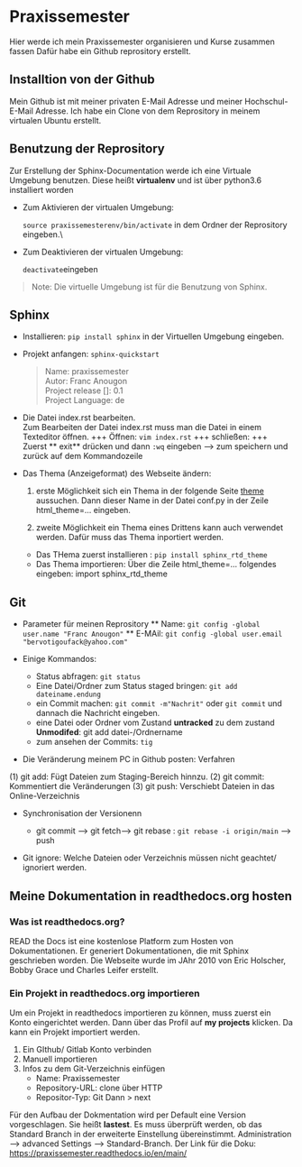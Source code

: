 # Praxissemester
Hier werde ich mein Praxissemester organisieren und Kurse zusammen fassen
Dafür habe ein Github reprository erstellt.

## Installtion von der Github

Mein Github ist mit meiner privaten E-Mail Adresse und meiner Hochschul-E-Mail Adresse.
Ich habe ein Clone von dem Reprository in meinem virtualen Ubuntu erstellt.

## Benutzung der Reprository

Zur Erstellung der Sphinx-Documentation werde ich eine Virtuale Umgebung benutzen.
Diese heißt **virtualenv** und ist über python3.6 installiert worden
* Zum Aktivieren der virtualen Umgebung:

    `source praxissemesterenv/bin/activate` in dem Ordner der Reprository eingeben.\
* Zum Deaktivieren der virtualen Umgebung:

    `deactivate`eingeben
> Note: Die virtuelle Umgebung ist für die Benutzung von Sphinx. 

## Sphinx

* Installieren:
    `pip install sphinx` in der Virtuellen Umgebung eingeben. 

* Projekt anfangen:
    `sphinx-quickstart`
    > Name: praxissemester\
    > Autor: Franc Anougon\
    > Project release []: 0.1\
    > Project Language: de

* Die Datei index.rst bearbeiten.\
    Zum Bearbeiten der Datei index.rst muss man die Datei in einem Texteditor öffnen.
    +++ Öffnen: `vim index.rst`
    +++ schließen: 
    +++ Zuerst ** exit** drücken und dann `:wq` eingeben --> zum speichern und zurück auf dem Kommandozeile

* Das Thema (Anzeigeformat) des Webseite ändern:

    1. erste Möglichkeit
    sich ein Thema in der folgende Seite  [theme](https://www.sphinx-doc.org/en/master/usage/theming.html) aussuchen. Dann dieser Name in der Datei conf.py in der Zeile html_theme=... eingeben. 

    2. zweite Möglichkeit 
    ein Thema eines Drittens kann auch verwendet werden. Dafür muss das Thema inportiert werden.
    * Das THema zuerst installieren : `pip install sphinx_rtd_theme`
    * Das Thema importieren: Über die Zeile  html_theme=... folgendes eingeben: import sphinx_rtd_theme 

## Git

* Parameter für meinen Reprository
  ** Name: `git config -global user.name "Franc Anougon"`
  ** E-MAil: `git config -global user.email "bervotigoufack@yahoo.com"`

* Einige Kommandos: 
    + Status abfragen: `git status`
    + Eine Datei/Ordner zum Status staged bringen: `git add dateiname.endung`
    + ein Commit machen: `git commit -m"Nachrit"` oder `git commit` und dannach die Nachricht eingeben.
    + eine Datei oder Ordner vom Zustand **untracked** zu dem zustand **Unmodifed**: git add datei-/Ordnername
    + zum ansehen der Commits: `tig`

* Die Veränderung meinem PC in Github posten: Verfahren

(1) git add: Fügt Dateien zum Staging-Bereich hinnzu.
(2) git commit: Kommentiert die Veränderungen 
(3) git push: Verschiebt Dateien in das Online-Verzeichnis

* Synchronisation der Versionenn

  - git commit --> git fetch--> git rebase : `git rebase -i origin/main` --> push

* Git ignore: Welche Dateien oder Verzeichnis müssen nicht geachtet/ ignoriert werden.




## Meine Dokumentation in readthedocs.org hosten

### Was ist readthedocs.org?

READ the Docs ist eine kostenlose Platform zum Hosten von Dokumentationen. Er generiert Dokumentationen, die mit Sphinx geschrieben worden. Die Webseite wurde im JAhr 2010 von Eric Holscher, Bobby Grace und Charles Leifer erstellt. 

### Ein Projekt in readthedocs.org importieren

Um ein Projekt in readthedocs importieren zu können, muss zuerst ein Konto eingerichtet werden. Dann über das Profil auf **my projects** klicken. Da kann ein Projekt importiert werden. 

1. Ein GIthub/ Gitlab Konto verbinden
2. Manuell importieren
3. Infos zu dem Git-Verzeichnis einfügen
    * Name: Praxissemester 
    * Repository-URL: clone über HTTP
    * Repositor-Typ: Git
Dann > next

Für den Aufbau der Dokmentation wird per Default eine Version vorgeschlagen. Sie heißt **lastest**. Es muss überprüft werden, ob das Standard Branch in der erweiterte Einstellung übereinstimmt. 
Administration --> advanced Settings --> Standard-Branch.
Der Link für die Doku: https://praxissemester.readthedocs.io/en/main/

